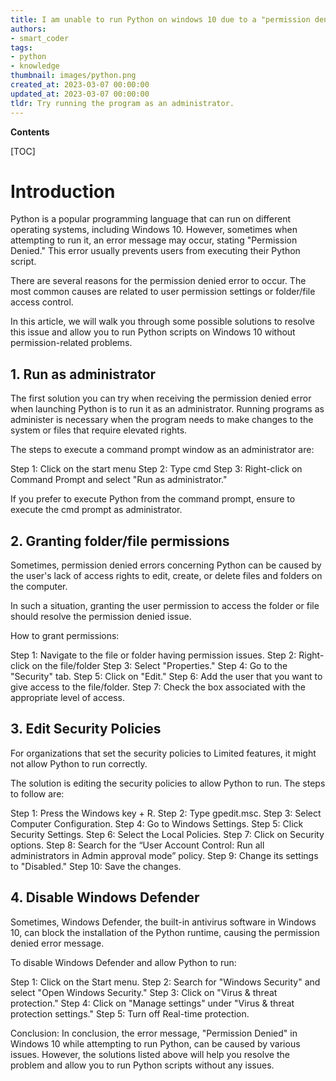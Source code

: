 ```yaml
---
title: I am unable to run Python on windows 10 due to a "permission denied" error
authors:
- smart_coder
tags:
- python
- knowledge
thumbnail: images/python.png
created_at: 2023-03-07 00:00:00
updated_at: 2023-03-07 00:00:00
tldr: Try running the program as an administrator.
---
```


**Contents**

[TOC]

# Introduction
Python is a popular programming language that can run on different operating systems, including Windows 10. However, sometimes when attempting to run it, an error message may occur, stating "Permission Denied." This error usually prevents users from executing their Python script. 

There are several reasons for the permission denied error to occur. The most common causes are related to user permission settings or folder/file access control.

In this article, we will walk you through some possible solutions to resolve this issue and allow you to run Python scripts on Windows 10 without permission-related problems.

## 1. Run as administrator 

The first solution you can try when receiving the permission denied error when launching Python is to run it as an administrator. Running programs as administer is necessary when the program needs to make changes to the system or files that require elevated rights.

The steps to execute a command prompt window as an administrator are:

Step 1: Click on the start menu
Step 2: Type cmd
Step 3: Right-click on Command Prompt and select "Run as administrator."

If you prefer to execute Python from the command prompt, ensure to execute the cmd prompt as administrator.

## 2. Granting folder/file permissions 

Sometimes, permission denied errors concerning Python can be caused by the user's lack of access rights to edit, create, or delete files and folders on the computer.

In such a situation, granting the user permission to access the folder or file should resolve the permission denied issue. 

How to grant permissions:

Step 1: Navigate to the file or folder having permission issues.
Step 2: Right-click on the file/folder
Step 3: Select "Properties."
Step 4: Go to the "Security" tab.
Step 5: Click on "Edit."
Step 6: Add the user that you want to give access to the file/folder.
Step 7: Check the box associated with the appropriate level of access.

## 3. Edit Security Policies 

For organizations that set the security policies to Limited features, it might not allow Python to run correctly.

The solution is editing the security policies to allow Python to run. The steps to follow are:

Step 1: Press the Windows key + R.
Step 2: Type gpedit.msc.
Step 3: Select Computer Configuration.
Step 4: Go to Windows Settings.
Step 5: Click Security Settings.
Step 6: Select the Local Policies.
Step 7: Click on Security options.
Step 8: Search for the “User Account Control: Run all administrators in Admin approval mode” policy.
Step 9: Change its settings to "Disabled."
Step 10: Save the changes.

## 4. Disable Windows Defender 

Sometimes, Windows Defender, the built-in antivirus software in Windows 10, can block the installation of the Python runtime, causing the permission denied error message.

To disable Windows Defender and allow Python to run:

Step 1: Click on the Start menu.
Step 2: Search for "Windows Security" and select "Open Windows Security."
Step 3: Click on "Virus & threat protection."
Step 4: Click on "Manage settings" under "Virus & threat protection settings."
Step 5: Turn off Real-time protection.

Conclusion:
In conclusion, the error message, "Permission Denied" in Windows 10 while attempting to run Python, can be caused by various issues. However, the solutions listed above will help you resolve the problem and allow you to run Python scripts without any issues.
